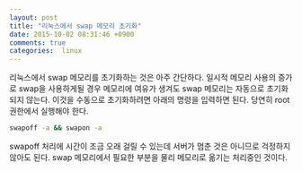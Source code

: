 ```yaml
---
layout: post
title: "리눅스에서 swap 메모리 초기화"
date: 2015-10-02 08:31:46 +0900
comments: true
categories:  linux
---
```

리눅스에서 swap 메모리를 초기화하는 것은 아주 간단하다.
일시적 메모리 사용의 증가로 swap을 사용하게될 경우 메모리에 여유가 생겨도 swap 메모리는 자동으로 초기화되지 않는다. 이것을 수동으로 초기화하려면 아래의 명령을 입력하면 된다. 당연히 root 권한에서 실행해야 한다.

```bash
swapoff -a && swapon -a
```

swapoff 처리에 시간이 조금 오래 걸릴 수 있는데 서버가 멈춘 것은 아니므로 걱정하지 않아도 된다. swap 메모리에서 필요한 부분을 물리 메모리로 옮기는 처리중인 것이다.
